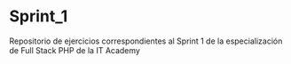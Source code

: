 # Sprint_1
Repositorio de ejercicios correspondientes al Sprint 1 de la especialización de Full Stack PHP de la IT Academy
